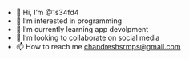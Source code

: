 - 👋 Hi, I’m @1s34fd4
- 👀 I’m interested in programming
- 🌱 I’m currently learning app devolpment
- 💞️ I’m looking to collaborate on social media
- 📫 How to reach me chandreshsrmps@gmail.com

<!---
1s34fd4/1s34fd4 is a ✨ special ✨ repository because its `README.md` (this file) appears on your GitHub profile.
You can click the Preview link to take a look at your changes.
--->
